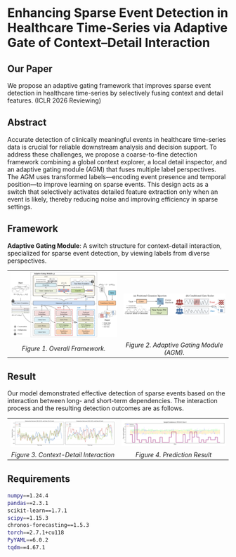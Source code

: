# Enhancing Sparse Event Detection in Healthcare Time-Series via Adaptive Gate of Context–Detail Interaction

## Our Paper

We propose an adaptive gating framework that improves sparse event detection in healthcare time-series by selectively fusing context and detail features. (ICLR 2026 Reviewing)

## Abstract

Accurate detection of clinically meaningful events in healthcare time-series data is crucial for reliable downstream analysis and decision support.
To address these challenges, we propose a coarse-to-fine detection framework combining a global context explorer, a local detail inspector, and an adaptive gating module (AGM) that fuses multiple label perspectives. The AGM uses transformed labels—encoding event presence and temporal position—to improve learning on sparse events. This design acts as a switch that selectively activates detailed feature extraction only when an event is likely, thereby reducing noise and improving efficiency in sparse settings.

## Framework

**Adaptive Gating Module**: A switch structure for context-detail interaction, specialized for sparse event detection, by viewing labels from diverse perspectives.

<p align="center">
  <table>
    <tr>
      <td align="center">
        <img src="./fig/model.png" alt="model" width="400"/>
      </td>
      <td align="center">
        <img src="./fig/agm.png" alt="AGM" width="400"/>
      </td>
    </tr>
    <tr>
      <td align="center"><em>Figure 1. Overall Framework.</em></td>
      <td align="center"><em>Figure 2. Adaptive Gating Module (AGM).</em></td>
    </tr>
  </table>
</p>

## Result
Our model demonstrated effective detection of sparse events based on the interaction between long- and short-term dependencies. 
The interaction process and the resulting detection outcomes are as follows.

<p align="center">
  <table>
    <tr>
      <td align="center">
        <img src="./fig/interaction.png" alt="model" width="400"/>
      </td>
      <td align="center">
        <img src="./fig/prediction.png" alt="AGM" width="400"/>
      </td>
    </tr>
    <tr>
      <td align="center"><em>Figure 3. Context-Detail Interaction</em></td>
      <td align="center"><em>Figure 4. Prediction Result</em></td>
    </tr>
  </table>
</p>

## Requirements

```bash
numpy==1.24.4
pandas==2.3.1
scikit-learn==1.7.1
scipy==1.15.3
chronos-forecasting==1.5.3
torch==2.7.1+cu118
PyYAML==6.0.2
tqdm==4.67.1

